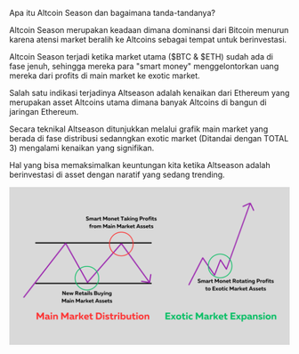 Apa itu Altcoin Season dan bagaimana tanda-tandanya?

Altcoin Season merupakan keadaan dimana dominansi dari Bitcoin menurun karena atensi market beralih ke Altcoins sebagai tempat untuk berinvestasi.

Altcoin Season terjadi ketika market utama ($BTC &  $ETH) sudah ada di fase jenuh, sehingga mereka para "smart money" menggelontorkan uang mereka dari profits di main market ke exotic market.

Salah satu indikasi terjadinya Altseason adalah kenaikan dari Ethereum yang merupakan asset Altcoins utama dimana banyak Altcoins di bangun di jaringan Ethereum.

Secara teknikal Altseason ditunjukkan melalui grafik  main market yang berada di fase distribusi sedanngkan exotic market (Ditandai dengan TOTAL 3) mengalami kenaikan yang signifikan.

Hal yang bisa memaksimalkan keuntungan kita ketika Altseason adalah berinvestasi di asset dengan naratif yang sedang trending.

<img align="center" src="https://github.com/AXV-International/Cryptocurrency/blob/7c9f8d60608752d0a0b9057d9e3e83083cd32ceb/Altcoin%20Season/1_5.png" />
